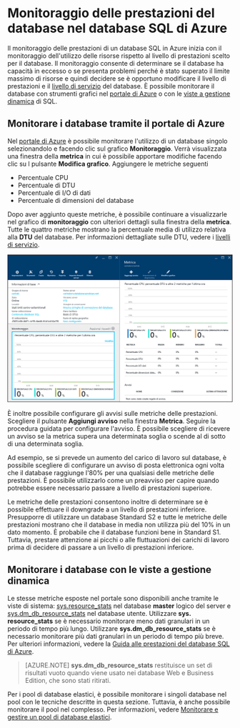 <properties
	pageTitle="Monitoraggio delle prestazioni del database nel database SQL di Azure | Microsoft Azure"
	description="Informazioni sulle opzioni per il monitoraggio del database con gli strumenti di Azure e le viste a gestione dinamica."
	keywords="monitoraggio database, prestazioni database cloud"
	services="sql-database"
	documentationCenter=""
	authors="CarlRabeler"
	manager="jhubbard"
	editor=""/>

<tags
	ms.service="sql-database"
	ms.devlang="na"
	ms.topic="get-started-article"
	ms.tgt_pltfrm="na"
	ms.workload="data-management"
	ms.date="09/27/2016"
	ms.author="carlrab"/>

# Monitoraggio delle prestazioni del database nel database SQL di Azure
Il monitoraggio delle prestazioni di un database SQL in Azure inizia con il monitoraggio dell'utilizzo delle risorse rispetto al livello di prestazioni scelto per il database. Il monitoraggio consente di determinare se il database ha capacità in eccesso o se presenta problemi perché è stato superato il limite massimo di risorse e quindi decidere se è opportuno modificare il livello di prestazioni e il [livello di servizio](sql-database-service-tiers.md) del database. È possibile monitorare il database con strumenti grafici nel [portale di Azure](https://portal.azure.com) o con le [viste a gestione dinamica](https://msdn.microsoft.com/library/ms188754.aspx) di SQL.

## Monitorare i database tramite il portale di Azure

Nel [portale di Azure](https://portal.azure.com/) è possibile monitorare l'utilizzo di un database singolo selezionandolo e facendo clic sul grafico **Monitoraggio**. Verrà visualizzata una finestra della **metrica** in cui è possibile apportare modifiche facendo clic su l pulsante **Modifica grafico**. Aggiungere le metriche seguenti

- Percentuale CPU
- Percentuale di DTU
- Percentuale di I/O di dati
- Percentuale di dimensioni del database

Dopo aver aggiunto queste metriche, è possibile continuare a visualizzarle nel grafico di **monitoraggio** con ulteriori dettagli sulla finestra della **metrica**. Tutte le quattro metriche mostrano la percentuale media di utilizzo relativa alla **DTU** del database. Per informazioni dettagliate sulle DTU, vedere i [livelli di servizio](sql-database-service-tiers.md).

![Monitoraggio del livello di servizio delle prestazioni del database.](./media/sql-database-service-tiers/sqldb_service_tier_monitoring.png)

È inoltre possibile configurare gli avvisi sulle metriche delle prestazioni. Scegliere il pulsante **Aggiungi avviso** nella finestra **Metrica**. Seguire la procedura guidata per configurare l'avviso. È possibile scegliere di ricevere un avviso se la metrica supera una determinata soglia o scende al di sotto di una determinata soglia.

Ad esempio, se si prevede un aumento del carico di lavoro sul database, è possibile scegliere di configurare un avviso di posta elettronica ogni volta che il database raggiunge l'80% per una qualsiasi delle metriche delle prestazioni. È possibile utilizzarlo come un preavviso per capire quando potrebbe essere necessario passare a livello di prestazioni superiore.

Le metriche delle prestazioni consentono inoltre di determinare se è possibile effettuare il downgrade a un livello di prestazioni inferiore. Presupporre di utilizzare un database Standard S2 e tutte le metriche delle prestazioni mostrano che il database in media non utilizza più del 10% in un dato momento. È probabile che il database funzioni bene in Standard S1. Tuttavia, prestare attenzione ai picchi o alle fluttuazioni dei carichi di lavoro prima di decidere di passare a un livello di prestazioni inferiore.

## Monitorare i database con le viste a gestione dinamica

Le stesse metriche esposte nel portale sono disponibili anche tramite le viste di sistema: [sys.resource\_stats](https://msdn.microsoft.com/library/dn269979.aspx) nel database **master** logico del server e [sys.dm\_db\_resource\_stats](https://msdn.microsoft.com/library/dn800981.aspx) nel database utente. Utilizzare **sys. resource\_stats** se è necessario monitorare meno dati granulari in un periodo di tempo più lungo. Utilizzare **sys.dm\_db\_resource\_stats** se è necessario monitorare più dati granulari in un periodo di tempo più breve. Per ulteriori informazioni, vedere la [Guida alle prestazioni del database SQL di Azure](sql-database-performance-guidance.md#monitoring-resource-use-with-sysresourcestats).

>[AZURE.NOTE] **sys.dm\_db\_resource\_stats** restituisce un set di risultati vuoto quando viene usato nei database Web e Business Edition, che sono stati ritirati.

Per i pool di database elastici, è possibile monitorare i singoli database nel pool con le tecniche descritte in questa sezione. Tuttavia, è anche possibile monitorare il pool nel complesso. Per informazioni, vedere [Monitorare e gestire un pool di database elastici](sql-database-elastic-pool-manage-portal.md).

<!---HONumber=AcomDC_0928_2016-->